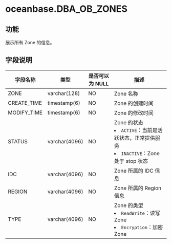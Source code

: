 oceanbase.DBA_OB_ZONES 
===========================================


功能 
--------------------

展示所有 Zone 的信息。

字段说明 
----------------------



|  字段名称  |      类型       | 是否可以为 NULL |        描述         |
|--------|---------------|------------|-------------------------------------------------------------------------------------------------------------------------------------------------------------------------|
| ZONE   | varchar(128)  | NO         | Zone 名称           |
| CREATE_TIME | timestamp(6)  | NO    | Zone 的创建时间     |
| MODIFY_TIME | timestamp(6)  | NO    | Zone 的修改时间    |
| STATUS | varchar(4096) | NO         | Zone 的状态 <li> `ACTIVE`：当前是活跃状态，正常提供服务   <li> `INACTIVE`：Zone 处于 stop 状态    |
| IDC    | varchar(4096) | NO         | Zone 所属的 IDC 信息   |
| REGION | varchar(4096) | NO         | Zone 所属的 Region 信息|
| TYPE   | varchar(4096) | NO         | Zone 的类型 <li> `ReadWrite`：读写 Zone   <li> `Encryption`：加密 Zone              |


